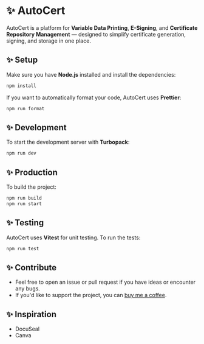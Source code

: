 # ✨ AutoCert

AutoCert is a platform for **Variable Data Printing**, **E-Signing**, and **Certificate Repository Management** — designed to simplify certificate generation, signing, and storage in one place.

## ✨ Setup

Make sure you have **Node.js** installed and install the dependencies:

```bash
npm install
```

If you want to automatically format your code, AutoCert uses **Prettier**:

```bash
npm run format
```

## ✨ Development

To start the development server with **Turbopack**:

```bash
npm run dev
```

<!-- If you prefer using Docker for development:

```bash
docker-compose up
``` -->

## ✨ Production

To build the project:

```bash
npm run build
npm run start
```

<!-- If you prefer using Docker for production:

```bash
docker-compose -f docker-compose.prod.yml up
``` -->

## ✨ Testing

AutoCert uses **Vitest** for unit testing. To run the tests:

```bash
npm run test
```

## ✨ Contribute

- Feel free to open an issue or pull request if you have ideas or encounter any bugs.
- If you'd like to support the project, you can [buy me a coffee](https://www.buymeacoffee.com/seakmeng).

## ✨ Inspiration

- DocuSeal
- Canva